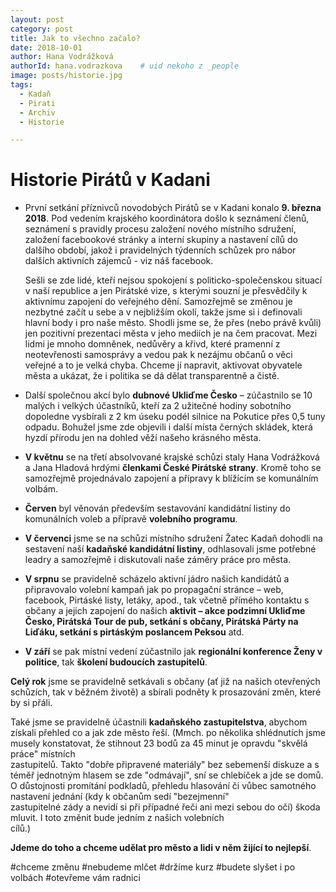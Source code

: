 ```yaml
---
layout: post
category: post
title: Jak to všechno začalo?
date: 2018-10-01
author: Hana Vodrážková
authorId: hana.vodrazkova    # uid nekoho z _people
image: posts/historie.jpg
tags:
  - Kadaň
  - Pirati
  - Archiv
  - Historie

---
```


# Historie Pirátů v Kadani

* První setkání příznivců novodobých Pirátů se v Kadani konalo **9. března 2018**. Pod vedením krajského koordinátora došlo k seznámení členů, seznámení s pravidly procesu založení nového místního sdružení, založení facebookové stránky a interní skupiny a nastavení cílů do dalšího období, jakož i pravidelných týdenních schůzek pro nábor dalších aktivních zájemců - viz náš facebook.

  Sešli se zde lidé, kteří nejsou spokojení s politicko-společenskou situací v naší republice a jen Pirátské vize, s kterými souzní je   přesvědčily k aktivnímu zapojení do veřejného dění. Samozřejmě se změnou je nezbytné začít u sebe a v nejbližším okolí, takže jsme si   i definovali hlavní body i pro naše město. 
  Shodli jsme se, že přes (nebo právě kvůli) jen pozitivní prezentaci města v jeho mediích je na čem pracovat. 
  Mezi lidmi je mnoho domněnek, nedůvěry a křivd, které pramenní z neotevřenosti samosprávy a vedou pak k nezájmu občanů o věci veřejné   a to je velká chyba. 
  Chceme jí napravit, aktivovat obyvatele města a ukázat, že i politika se dá dělat transparentně a čistě.   

* Další společnou akcí bylo **dubnové Ukliďme Česko** – zúčastnilo se 10 malých i velkých účastníků, kteří za 2 užitečné hodiny sobotního dopoledne vysbírali z 2 km úseku podél silnice na Pokutice přes 0,5 tuny odpadu. Bohužel jsme zde objevili i další místa černých skládek, která hyzdí přírodu jen na dohled věží našeho krásného města.

* **V květnu** se na třetí absolvované krajské schůzi staly Hana Vodrážková a Jana Hladová hrdými **členkami České Pirátské strany**. Kromě toho se samozřejmě projednávalo zapojení a přípravy k blížícím se komunálním volbám.

* **Červen** byl věnován především sestavování kandidátní listiny do komunálních voleb a přípravě **volebního programu**.

* **V červenci** jsme se na schůzi místního sdružení Žatec Kadaň dohodli na sestavení naší **kadaňské kandidátní listiny**, odhlasovali jsme potřebné leadry a samozřejmě i diskutovali naše záměry práce pro města.

* **V srpnu** se pravidelně scházelo aktivní jádro našich kandidátů a připravovalo volební kampaň jak po propagační stránce – web, facebook, Pirtáské listy, letáky, apod., tak včetně přímého kontaktu s občany a jejich zapojení do našich **aktivit – akce podzimní Ukliďme Česko, Pirátská Tour de pub, setkání s občany, Pirátská Párty na Liďáku, setkání s pirtáským poslancem Peksou** atd. 

* **V září** se pak místní vedení zúčastnilo jak **regionální konference Ženy v politice**, tak **školení budoucích zastupitelů**. 

**Celý rok** jsme se pravidelně setkávali s občany (ať již na našich otevřených schůzích, tak v běžném životě) a sbírali podněty k prosazování změn, které by si přáli.

  Také jsme se pravidelně účastnili **kadaňského zastupitelstva**, abychom získali přehled co a jak zde město řeší.
  (Mmch. po několika shlédnutích jsme musely konstatovat, že stihnout 23 bodů za 45 minut je opravdu "skvělá práce" místních       
  zastupitelů. Takto "dobře připravené materiály" bez sebemenší diskuze a s téměř jednotným hlasem se zde "odmávají", sní se chlebíček   a jde se domů. 
  O důstojnosti promítání podkladů, přehledu hlasování či vůbec samotného nastavení jednání (kdy k občanům sedí "bezejmenní"    
  zastupitelné zády a nevidí si při případné řeči ani mezi sebou do očí) škoda mluvit. I toto změnit bude jedním z našich volebních   
  cílů.)

**Jdeme do toho a chceme udělat pro město a lidi v něm žijící to nejlepší**. 


#chceme změnu         #nebudeme mlčet         #držíme kurz          #budete slyšet i po volbách        #otevřeme vám radnici  

